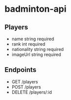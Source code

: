 # badminton-api

## Players
- name string required
- rank int required
- nationality string required
- imageUrl string required

## Endpoints
- GET /players
- POST /players
- DELETE /players/:id